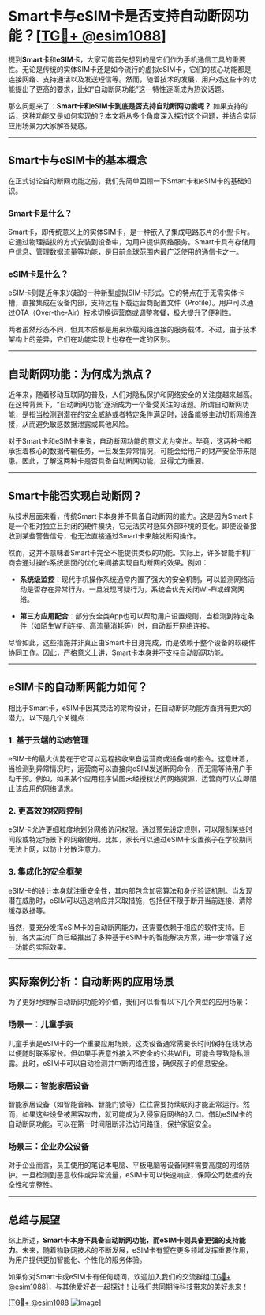 # Smart卡与eSIM卡是否支持自动断网功能？[[TG💪+ @esim1088](https://t.me/s/esim1088)]

提到**Smart卡**和**eSIM卡**，大家可能首先想到的是它们作为手机通信工具的重要性。无论是传统的实体SIM卡还是如今流行的虚拟eSIM卡，它们的核心功能都是连接网络、支持通话以及发送短信等。然而，随着技术的发展，用户对这些卡的功能提出了更高的要求，比如“自动断网功能”这一特性逐渐成为热议话题。

那么问题来了：**Smart卡和eSIM卡到底是否支持自动断网功能呢？** 如果支持的话，这种功能又是如何实现的？本文将从多个角度深入探讨这个问题，并结合实际应用场景为大家解答疑惑。

---

## Smart卡与eSIM卡的基本概念

在正式讨论自动断网功能之前，我们先简单回顾一下Smart卡和eSIM卡的基础知识。

### Smart卡是什么？

Smart卡，即传统意义上的实体SIM卡，是一种嵌入了集成电路芯片的小型卡片。它通过物理插拔的方式安装到设备中，为用户提供网络服务。Smart卡具有存储用户信息、管理数据流量等功能，是目前全球范围内最广泛使用的通信卡之一。

### eSIM卡是什么？

eSIM卡则是近年来兴起的一种新型虚拟SIM卡形式。它的特点在于无需实体卡槽，直接集成在设备内部，支持远程下载运营商配置文件（Profile）。用户可以通过OTA（Over-the-Air）技术切换运营商或调整套餐，极大提升了便利性。

两者虽然形态不同，但其本质都是用来承载网络连接的服务载体。不过，由于技术架构上的差异，它们在功能实现上也存在一定的区别。

---

## 自动断网功能：为何成为热点？

近年来，随着移动互联网的普及，人们对隐私保护和网络安全的关注度越来越高。在这种背景下，“自动断网功能”逐渐成为一个备受关注的话题。所谓自动断网功能，是指当检测到潜在的安全威胁或者特定条件满足时，设备能够主动切断网络连接，从而避免敏感数据泄露或其他风险。

对于Smart卡和eSIM卡来说，自动断网功能的意义尤为突出。毕竟，这两种卡都承担着核心的数据传输任务，一旦发生异常情况，可能会给用户的财产安全带来隐患。因此，了解这两种卡是否具备自动断网功能，显得尤为重要。

---

## Smart卡能否实现自动断网？

从技术层面来看，传统Smart卡本身并不具备自动断网的能力。这是因为Smart卡是一个相对独立且封闭的硬件模块，它无法实时感知外部环境的变化。即使设备接收到某些警告信号，也无法直接通过Smart卡来触发断网操作。

然而，这并不意味着Smart卡完全不能提供类似的功能。实际上，许多智能手机厂商会通过操作系统层面的优化来间接实现自动断网的效果。例如：

- **系统级监控**：现代手机操作系统通常内置了强大的安全机制，可以监测网络活动是否存在异常行为。一旦发现可疑行为，系统会优先关闭Wi-Fi或蜂窝网络。
  
- **第三方应用配合**：部分安全类App也可以帮助用户设置规则，当检测到特定条件（如陌生WiFi连接、高流量消耗等）时，自动断开网络连接。

尽管如此，这些措施并非真正由Smart卡自身完成，而是依赖于整个设备的软硬件协同工作。因此，严格意义上讲，Smart卡本身并不支持自动断网功能。

---

## eSIM卡的自动断网能力如何？

相比于Smart卡，eSIM卡因其灵活的架构设计，在自动断网功能方面拥有更大的潜力。以下是几个关键点：

### 1. 基于云端的动态管理

eSIM卡的最大优势在于它可以远程接收来自运营商或设备端的指令。这意味着，当检测到异常情况时，运营商可以直接向eSIM发送断网命令，而无需等待用户手动干预。例如，如果某个应用程序试图未经授权访问网络资源，运营商可以立即阻止该应用的网络请求。

### 2. 更高效的权限控制

eSIM卡允许更细粒度地划分网络访问权限。通过预先设定规则，可以限制某些时间段或特定场景下的网络使用。比如，家长可以通过eSIM卡设置孩子在学校期间无法上网，以防止分散注意力。

### 3. 集成化的安全框架

eSIM卡的设计本身就注重安全性，其内部包含加密算法和身份验证机制。当发现潜在威胁时，eSIM可以迅速响应并采取措施，包括但不限于断开当前连接、清除缓存数据等。

当然，要充分发挥eSIM卡的自动断网能力，还需要依赖于相应的软件支持。目前，各大主流厂商已经推出了多种基于eSIM卡的智能解决方案，进一步增强了这一功能的实际效果。

---

## 实际案例分析：自动断网的应用场景

为了更好地理解自动断网功能的价值，我们可以看看以下几个典型的应用场景：

### 场景一：儿童手表

儿童手表是eSIM卡的一个重要应用场景。这类设备通常需要长时间保持在线状态以便随时联系家长。但如果手表意外接入不安全的公共WiFi，可能会导致隐私泄露。此时，eSIM卡可以自动检测并中断网络连接，确保孩子的信息安全。

### 场景二：智能家居设备

智能家居设备（如智能音箱、智能门锁等）往往需要持续联网才能正常运行。然而，如果这些设备被黑客攻击，就可能成为入侵家庭网络的入口。借助eSIM卡的自动断网功能，可以在第一时间阻断非法访问路径，保护家庭安全。

### 场景三：企业办公设备

对于企业而言，员工使用的笔记本电脑、平板电脑等设备同样需要高度的网络防护。一旦检测到恶意软件或异常流量，eSIM卡可以快速响应，保障公司数据的安全性和完整性。

---

## 总结与展望

综上所述，**Smart卡本身不具备自动断网功能，而eSIM卡则具备更强的支持能力**。未来，随着物联网技术的不断发展，eSIM卡有望在更多领域发挥重要作用，为用户提供更加智能化、个性化的服务体验。

如果你对Smart卡或eSIM卡有任何疑问，欢迎加入我们的交流群组[[TG💪+ @esim1088](https://t.me/s/esim1088)]，与其他爱好者一起探讨！让我们共同期待科技带来的美好未来！

[[TG💪+ @esim1088](https://t.me/s/esim1088) ![Image](https://i.postimg.cc/4NQfJmqS/Snipaste-2025-05-13-00-14-12.png)]